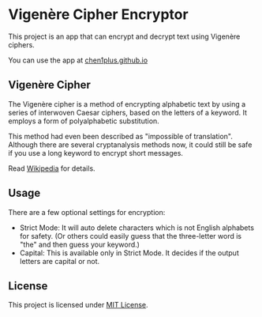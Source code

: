 # Vigenère Cipher Encryptor

This project is an app that can encrypt and decrypt text using Vigenère ciphers.

You can use the app at [chen1plus.github.io](https://chen1plus.github.io/vigenere-cipher-encryptor/)

## Vigenère Cipher

The Vigenère cipher is a method of encrypting alphabetic text by using a series of interwoven Caesar ciphers, based on the letters of a keyword. It employs a form of polyalphabetic substitution.

This method had even been described as "impossible of translation". Although there are several cryptanalysis methods now, it could still be safe if you use a long keyword to encrypt short messages.

Read [Wikipedia](https://en.wikipedia.org/wiki/Vigen%C3%A8re_cipher) for details.

## Usage

There are a few optional settings for encryption:

- Strict Mode: It will auto delete characters which is not English alphabets for safety. (Or others could easily guess that the three-letter word is "the" and then guess your keyword.)
- Capital: This is available only in Strict Mode. It decides if the output letters are capital or not.

## License

This project is licensed under [MIT License](./LICENSE).
